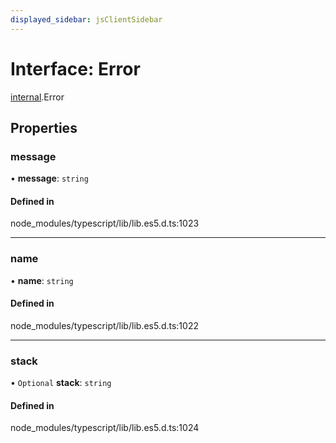 ```yaml
---
displayed_sidebar: jsClientSidebar
---
```


# Interface: Error

[internal](../modules/internal.md).Error

## Properties

### message

• **message**: `string`

#### Defined in

node_modules/typescript/lib/lib.es5.d.ts:1023

___

### name

• **name**: `string`

#### Defined in

node_modules/typescript/lib/lib.es5.d.ts:1022

___

### stack

• `Optional` **stack**: `string`

#### Defined in

node_modules/typescript/lib/lib.es5.d.ts:1024
